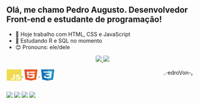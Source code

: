 ## Olá, me chamo Pedro Augusto. Desenvolvedor Front-end e estudante de programação!
  - 💼 Hoje trabalho com HTML, CSS e JavaScript
  - 🌱 Estudando R e SQL no momento
  - 😊 Pronouns: ele/dele
<div align="center">
  <a href="https://github.com/PedroVonMises">
  <img height="180em" src="https://github-readme-stats.vercel.app/api?username=PedroVonMises&theme=dark&show_icons=true"/>
  <img height="180em" src="https://github-readme-stats.vercel.app/api/top-langs/?username=PedroVonMises&layout=compact&langs_count=7&theme=dark"/>
</div>
  
<div style="display: inline_block"><br>
  <img align="center" alt="PedroVon-Js" height="30" width="40" src="https://raw.githubusercontent.com/devicons/devicon/master/icons/javascript/javascript-plain.svg">
  <img align="center" alt="PedroVon-HTML" height="30" width="40" src="https://raw.githubusercontent.com/devicons/devicon/master/icons/html5/html5-original.svg">
  <img align="center" alt="PedroVon-CSS" height="30" width="40" src="https://raw.githubusercontent.com/devicons/devicon/master/icons/css3/css3-original.svg">
  <img align="right" alt="PedroVon-pic" height="150" style="border-radius:50px;" src="https://cdn.discordapp.com/attachments/762161790398103624/956991251612311614/discordavatar-pedrov.png">
</div>
  
  ##
 
<div> 
  <a href="https://www.youtube.com/channel/UCnTT4xOUEmc8boiuiptxPsw" target="_blank"><img src="https://img.shields.io/badge/YouTube-FF0000?style=for-the-badge&logo=youtube&logoColor=white" target="_blank"></a>
  <a href="https://www.instagram.com/von.lockhart/" target="_blank"><img src="https://img.shields.io/badge/-Instagram-%23E4405F?style=for-the-badge&logo=instagram&logoColor=white" target="_blank"></a>
  <a href = "mailto:pedrocodetheworld@gmail.com"><img src="https://img.shields.io/badge/-Gmail-%23333?style=for-the-badge&logo=gmail&logoColor=white" target="_blank"></a>
  <a href="https://www.linkedin.com/in/pedro-augusto-programador/" target="_blank"><img src="https://img.shields.io/badge/-LinkedIn-%230077B5?style=for-the-badge&logo=linkedin&logoColor=white" target="_blank"></a>
 
</div>
